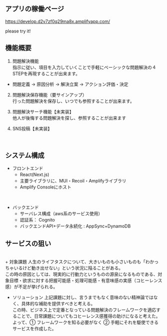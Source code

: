 ## アプリの稼働ページ

https://develop.d2v7zf0q29ma8x.amplifyapp.com/

please try it!
<br>

## 機能概要

1. 問題解決機能<br>
指示に従い、項目を入力していくことで手軽にベーシックな問題解決の４STEPを再現することが出来ます。
  + 問題定義 → 原因分析 → 解決立案 → アクション評価・決定
 
2. 問題解決保存機能（要サインアップ）<br>
行った問題解決を保存し、いつでも参照することが出来ます。
  
3. 問題解決サーチ機能【未実装】<br>
他人が後悔する問題解決を探し、参照することが出来ます

4. SNS投稿【未実装】

<br>

## システム構成

+ フロントエンド
  + React(Next.js)　
  + 主要ライブラリに、MUI・Recoil・Amplifyライブラリ
  + Amplify Consoleにホスト

<br>

+ バックエンド
  + サーバレス構成（aws系のサービス使用）
  + 認証系： Cognito
  + バックエンドAPI+データ永続化 :  AppSync+DynamoDB

## サービスの狙い
<br>
+ 対象課題
人生のライフタスクについて、大きいものも小さいものも「わかっちゃいるけど動き出せない」という状況に陥ることがある。<br>
この時の原因としては、現実的に行動力というものの源泉になるものである、対象目標・欲求に対する把握可能感・処理可能感・有意味感の実感（コヒーレンス感）が不足が挙げられる。

+ ソリューション
上記課題に対し、言うまでもなく意味のない精神論ではなく、具体的な補助を提供すべきと考える。<br>
この時、ビジネス上で定番となっている問題解決のフレームワークを適応することで、日常課題についてもコヒーレンス感獲得の助けになると考えた。<br>
よって、① フレームワークを知る必要がなく ② 手軽にそれを駆使できるサービスを作成した。
